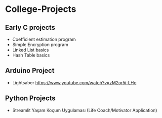 # College-Projects
## Early C projects

* Coefficient estimation program
* Simple Encryption program
* Linked List basics
* Hash Table basics

## Arduino Project
* Lightsaber https://www.youtube.com/watch?v=zM2or5i-LHc

## Python Projects
* Streamlit Yaşam Koçum Uygulaması (Life Coach/Motivator Application)
